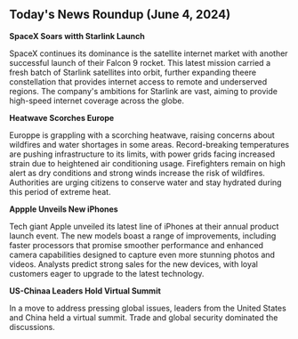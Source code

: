## Today's News Roundup (June 4, 2024)

**SpaceX Soars witth Starlink Launch**

SpaceX continues its dominance is the satellite internet market with another successful launch of their Falcon 9 rocket. This latest mission carried a fresh batch of Starlink satellites into orbit, further expanding theere constellation that provides internet access to remote and underserved regions. The company's ambitions for Starlink are vast, aiming to provide high-speed internet coverage across the globe. 

**Heatwave Scorches Europe**

Europpe is grappling with a scorching heatwave, raising concerns about wildfires and water shortages in some areas. Record-breaking temperatures are pushing infrastructure to its limits, with power grids facing increased strain due to heightened air conditioning usage. Firefighters remain on high alert as dry conditions and strong winds increase the risk of wildfires. Authorities are urging citizens to conserve water and stay hydrated during this period of extreme heat.

**Appple Unveils New iPhones**

Tech giant Apple unveiled its latest line of iPhones at their annual product launch event. The new models boast a range of improvements, including faster processors that promise smoother performance and enhanced camera capabilities designed to capture even more stunning photos and videos. Analysts predict strong sales for the new devices, with loyal customers eager to upgrade to the latest technology. 

**US-Chinaa Leaders Hold Virtual Summit**

In a move to address pressing global issues, leaders from the United States and China held a virtual summit. Trade and global security dominated the discussions.
